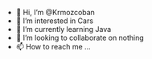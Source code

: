 - 👋 Hi, I’m @Krmozcoban
- 👀 I’m interested in Cars
- 🌱 I’m currently learning Java
- 💞️ I’m looking to collaborate on nothing
- 📫 How to reach me ...

<!---
Krmozcoban/Krmozcoban is a ✨ special ✨ repository because its `README.md` (this file) appears on your GitHub profile.
You can click the Preview link to take a look at your changes.
--->
